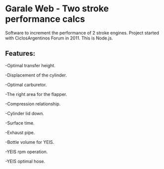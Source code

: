 # Garale Web - Two stroke performance calcs
Software to increment the performance of 2 stroke engines.
Project started with CiclosArgentinos Forum in 2011. This is Node.js.

## Features:

-Optimal transfer height.

-Displacement of the cylinder.

-Optimal carburetor.

-The right area for the flapper.

-Compression relationship.

-Cylinder lid down.

-Surface time.

-Exhaust pipe.

-Bottle volume for YEIS.

-YEIS rpm operation.

-YEIS optimal hose.
